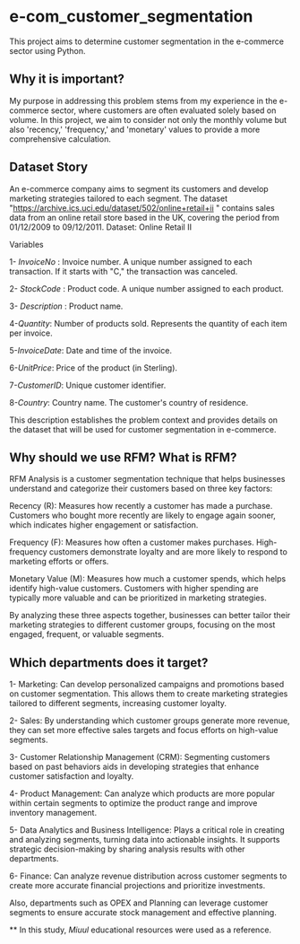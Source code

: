 # e-com_customer_segmentation
This project aims to determine customer segmentation in the e-commerce sector using Python.

## Why it is important?
My purpose in addressing this problem stems from my experience in the e-commerce sector, where customers are often evaluated solely based on volume. In this project, we aim to consider not only the monthly volume but also 'recency,' 'frequency,' and 'monetary' values to provide a more comprehensive calculation.

## Dataset Story
An e-commerce company aims to segment its customers and develop marketing strategies tailored to each segment.
The dataset "https://archive.ics.uci.edu/dataset/502/online+retail+ii " contains sales data from an online retail store based in the UK, covering the period from 01/12/2009 to 09/12/2011.
Dataset: Online Retail II

Variables

1- *InvoiceNo* : Invoice number. A unique number assigned to each transaction. If it starts with "C," the transaction was canceled.

2- *StockCode* : Product code. A unique number assigned to each product.

3- *Description* : Product name.

4-*Quantity*: Number of products sold. Represents the quantity of each item per invoice.

5-*InvoiceDate*: Date and time of the invoice.

6-*UnitPrice*: Price of the product (in Sterling).

7-*CustomerID*: Unique customer identifier.

8-*Country*: Country name. The customer's country of residence.

This description establishes the problem context and provides details on the dataset that will be used for customer segmentation in e-commerce.


## Why should we use RFM? What is RFM?
RFM Analysis is a customer segmentation technique that helps businesses understand and categorize their customers based on three key factors:

Recency (R): Measures how recently a customer has made a purchase. Customers who bought more recently are likely to engage again sooner, which indicates higher engagement or satisfaction.

Frequency (F): Measures how often a customer makes purchases. High-frequency customers demonstrate loyalty and are more likely to respond to marketing efforts or offers.

Monetary Value (M): Measures how much a customer spends, which helps identify high-value customers. Customers with higher spending are typically more valuable and can be prioritized in marketing strategies.

By analyzing these three aspects together, businesses can better tailor their marketing strategies to different customer groups, focusing on the most engaged, frequent, or valuable segments.

## Which departments does it target?
1- Marketing: Can develop personalized campaigns and promotions based on customer segmentation. This allows them to create marketing strategies tailored to different segments, increasing customer loyalty.

2- Sales: By understanding which customer groups generate more revenue, they can set more effective sales targets and focus efforts on high-value segments.

3- Customer Relationship Management (CRM): Segmenting customers based on past behaviors aids in developing strategies that enhance customer satisfaction and loyalty.

4- Product Management: Can analyze which products are more popular within certain segments to optimize the product range and improve inventory management.

5- Data Analytics and Business Intelligence: Plays a critical role in creating and analyzing segments, turning data into actionable insights. It supports strategic decision-making by sharing analysis results with other departments.

6- Finance: Can analyze revenue distribution across customer segments to create more accurate financial projections and prioritize investments.

Also, departments such as OPEX and Planning can leverage customer segments to ensure accurate stock management and effective planning.


** In this study, *Miuul* educational resources were used as a reference.
